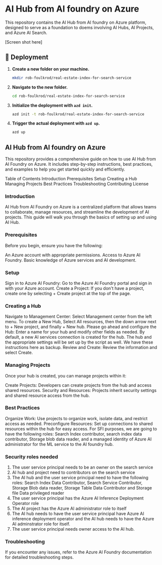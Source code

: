 # AI Hub from AI foundry on Azure

This repository contains the AI Hub from AI foundry on Azure platform, designed to serve as a foundation to doems involving AI Hubs, AI Projects, and Azure AI Search.

[Screen shot here]


## 🚀 Deployment

1. **Create a new folder on your machine.**
   ```sh
   mkdir rob-foulkrod/real-estate-index-for-search-service
   ```

2. **Navigate to the new folder.**
   ```sh
   cd rob-foulkrod/real-estate-index-for-search-service
   ```

3. **Initialize the deployment with `azd init`.**
   ```sh
   azd init -t rob-foulkrod/real-estate-index-for-search-service
   ```

4. **Trigger the actual deployment with `azd up`.**
   ```sh
   azd up
   ```

## AI Hub from AI foundry on Azure
This repository provides a comprehensive guide on how to use AI Hub from AI Foundry on Azure. It includes step-by-step instructions, best practices, and examples to help you get started quickly and efficiently.

Table of Contents
Introduction
Prerequisites
Setup
Creating a Hub
Managing Projects
Best Practices
Troubleshooting
Contributing
License


### Introduction
AI Hub from AI Foundry on Azure is a centralized platform that allows teams to collaborate, manage resources, and streamline the development of AI projects. This guide will walk you through the basics of setting up and using AI Hub.

### Prerequisites
Before you begin, ensure you have the following:

An Azure account with appropriate permissions.
Access to Azure AI Foundry.
Basic knowledge of Azure services and AI development.
### Setup
Sign in to Azure AI Foundry: Go to the Azure AI Foundry portal and sign in with your Azure account.
Create a Project: If you don't have a project, create one by selecting + Create project at the top of the page.
### Creating a Hub
Navigate to Management Center: Select Management center from the left menu.
To create a New Hub, Select All resources, then the down arrow next to + New project, and finally + New hub.
Please go ahead and configure the Hub: Enter a name for your hub and modify other fields as needed. By default, a new AI services connection is created for the hub. The hub and the appropriate settings will be set up by the script as well. We have these instructions here as backup.
Review and Create: Review the information and select Create.
### Managing Projects
Once your hub is created, you can manage projects within it:

Create Projects: Developers can create projects from the hub and access shared resources.
Security and Resources: Projects inherit security settings and shared resource access from the hub.
### Best Practices
Organize Work: Use projects to organize work, isolate data, and restrict access as needed.
Preconfigure Resources: Set up connections to shared resources within the hub for easy access. For SFI purposes, we are going to have the following roles: Search Index contributor, search index data contributor, Storage blob data reader, and a managed identity of Azure AI administrator for the ML service to the AI foundry hub.

### Security roles needed
1. The user service principal needs to be an owner on the search service
2. AI hub and project need to contributors on the search service
3. The AI hub and the user service principal need to have the following roles: Search Index Data Contributor, Search Service Contributor, Storage Blob data reader, Storage Table Data Contributor and Storage file Data privileged reader
4. The user service principal has the Azure AI Inference Deployment Operator role
5. The AI project has the Azure AI administrator role to itself
6. The AI hub needs to have the user service principal have Azure AI inference deployment operator and the AI hub needs to have the Azure AI adminstrator role for itself.
7. The user service principal needs owner access to the AI hub.


### Troubleshooting
If you encounter any issues, refer to the Azure AI Foundry documentation for detailed troubleshooting steps.
 
